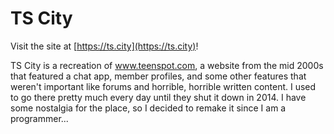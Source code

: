 TS City
===

Visit the site at [https://ts.city](https://ts.city)!

TS City is a recreation of www.teenspot.com, a website from the mid 2000s that featured a chat app, member profiles, and some other features that weren't important like forums and horrible, horrible written content. I used to go there pretty much every day until they shut it down in 2014. I have some nostalgia for the place, so I decided to remake it since I am a programmer...

